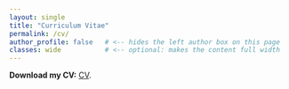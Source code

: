```yaml
---
layout: single
title: "Curriculum Vitae"
permalink: /cv/
author_profile: false   # <-- hides the left author box on this page
classes: wide           # <-- optional: makes the content full width
---
```


**Download my CV:** [CV](/issemehdi/CV.pdf).

